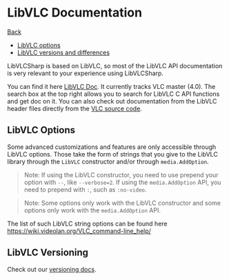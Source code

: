 # LibVLC Documentation

[Back](home.md)

- [LibVLC options](#libvlc-options)
- [LibVLC versions and differences](#libvlc-versions-and-differences)

LibVLCSharp is based on LibVLC, so most of the LibVLC API documentation is very relevant to your experience using LibVLCSharp.

You can find it here [LibVLC Doc](https://www.videolan.org/developers/vlc/doc/doxygen/html/group__libvlc.html). It currently tracks VLC master (4.0). The search box at the top right allows you to search for LibVLC C API functions and get doc on it. You can also check out documentation from the LibVLC header files directly from the [VLC source code](https://code.videolan.org/videolan/vlc/tree/master/include/vlc).

## LibVLC Options

Some advanced customizations and features are only accessible through LibVLC options. Those take the form of strings that you give to the LibVLC library through the `LibVLC` constructor and/or through `media.AddOption`.

> Note: If using the LibVLC constructor, you need to use prepend your option with `--`, like `--verbose=2`.
> If using the `media.AddOption` API, you need to prepend with `:`, such as `:no-video`.

> Note: Some options only work with the LibVLC constructor and some options only work with the `media.AddOption` API.

The list of such LibVLC string options can be found here https://wiki.videolan.org/VLC_command-line_help/


## LibVLC Versioning

Check out our [versioning docs](versioning.md).
